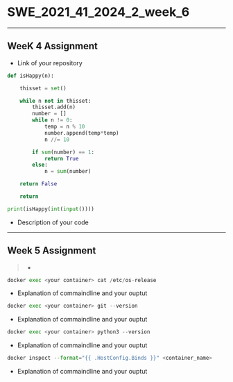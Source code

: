 # SWE_2021_41_2024_2_week_6
---
## WeeK 4 Assignment
* Link of your repository
</pre>

```python
def isHappy(n):

    thisset = set()

    while n not in thisset:
        thisset.add(n)
        number = []
        while n != 0:
            temp = n % 10
            number.append(temp*temp)
            n //= 10

        if sum(number) == 1:
            return True
        else:
            n = sum(number)

    return False

    return

print(isHappy(int(input())))
```
* Description of your code
---
## Week 5 Assignment

>*
</pre>

```python   
docker exec <your container> cat /etc/os-release 
```
* Explanation of commaindline and your ouptut

</pre>  

```python   
docker exec <your container> git --version
```
* Explanation of commaindline and your ouptut

</pre>

```python   
docker exec <your container> python3 --version
```
* Explanation of commaindline and your ouptut

</pre>

```python   
docker inspect --format="{{ .HostConfig.Binds }}" <container_name>
```
* Explanation of commaindline and your ouptut
